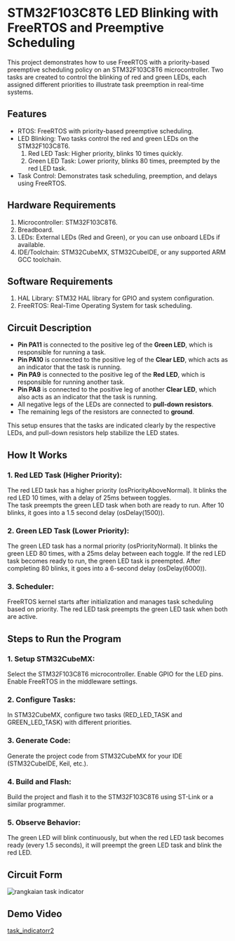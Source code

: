 # STM32F103C8T6 LED Blinking with FreeRTOS and Preemptive Scheduling
This project demonstrates how to use FreeRTOS with a priority-based preemptive scheduling policy on an STM32F103C8T6 microcontroller. Two tasks are created to control the blinking of red and green LEDs, each assigned different priorities to illustrate task preemption in real-time systems.

## Features
- RTOS: FreeRTOS with priority-based preemptive scheduling.
- LED Blinking: Two tasks control the red and green LEDs on the STM32F103C8T6.
  1. Red LED Task: Higher priority, blinks 10 times quickly.
  2. Green LED Task: Lower priority, blinks 80 times, preempted by the red LED task.
- Task Control: Demonstrates task scheduling, preemption, and delays using FreeRTOS.

## Hardware Requirements
1. Microcontroller: STM32F103C8T6.
2. Breadboard.
3. LEDs: External LEDs (Red and Green), or you can use onboard LEDs if available.
4. IDE/Toolchain: STM32CubeMX, STM32CubeIDE, or any supported ARM GCC toolchain.

## Software Requirements
1. HAL Library: STM32 HAL library for GPIO and system configuration.
2. FreeRTOS: Real-Time Operating System for task scheduling.

## Circuit Description

- **Pin PA11** is connected to the positive leg of the **Green LED**, which is responsible for running a task.
- **Pin PA10** is connected to the positive leg of the **Clear LED**, which acts as an indicator that the task is running.
- **Pin PA9** is connected to the positive leg of the **Red LED**, which is responsible for running another task.
- **Pin PA8** is connected to the positive leg of another **Clear LED**, which also acts as an indicator that the task is running.
- All negative legs of the LEDs are connected to **pull-down resistors**.
- The remaining legs of the resistors are connected to **ground**.

This setup ensures that the tasks are indicated clearly by the respective LEDs, and pull-down resistors help stabilize the LED states.

## How It Works
### 1. Red LED Task (Higher Priority):
The red LED task has a higher priority (osPriorityAboveNormal).
It blinks the red LED 10 times, with a delay of 25ms between toggles.   
The task preempts the green LED task when both are ready to run.
After 10 blinks, it goes into a 1.5 second delay (osDelay(1500)).

### 2. Green LED Task (Lower Priority):
The green LED task has a normal priority (osPriorityNormal).
It blinks the green LED 80 times, with a 25ms delay between each toggle.
If the red LED task becomes ready to run, the green LED task is preempted.
After completing 80 blinks, it goes into a 6-second delay (osDelay(6000)).

### 3. Scheduler:
FreeRTOS kernel starts after initialization and manages task scheduling based on priority.
The red LED task preempts the green LED task when both are active.

## Steps to Run the Program
### 1. Setup STM32CubeMX:
Select the STM32F103C8T6 microcontroller.
Enable GPIO for the LED pins.
Enable FreeRTOS in the middleware settings.
### 2. Configure Tasks:
In STM32CubeMX, configure two tasks (RED_LED_TASK and GREEN_LED_TASK) with different priorities.
### 3. Generate Code:
Generate the project code from STM32CubeMX for your IDE (STM32CubeIDE, Keil, etc.).
### 4. Build and Flash:
Build the project and flash it to the STM32F103C8T6 using ST-Link or a similar programmer.
### 5. Observe Behavior:
The green LED will blink continuously, but when the red LED task becomes ready (every 1.5 seconds), it will preempt the green LED task and blink the red LED.

## Circuit Form
![rangkaian task indicator](https://github.com/user-attachments/assets/86252673-0c9e-47e0-88e0-c02d4e0bcd8c)

## Demo Video
[task_indicatorr2](https://github.com/user-attachments/assets/9ea35fd7-b34a-47f3-b811-3f1afa42708d)






